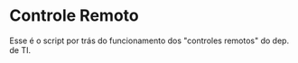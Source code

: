 # Controle Remoto


Esse é o script por trás do funcionamento dos "controles remotos" do dep. de TI.
